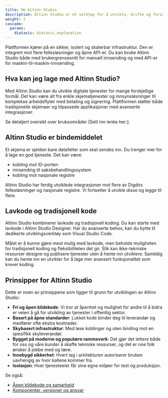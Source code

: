 ```yaml
---
title: Om Altinn Studio
description: Altinn Studio er et verktøy for å utvikle, drifte og forvalte digitale tjenester til innbyggere og næringsliv.
weight: 1
cascade:
  params:
    diataxis: diataxis_explanation
---
```


Plattformen kjører på en sikker, isolert og skalerbar infrastruktur. Den er integrert mot flere fellesløsninger og åpne API-er.
Du kan bruke Altinn Studio både med brukergrensesnitt for manuell innsending og med API-er for maskin-til-maskin-innsending.


## Hva kan jeg lage med Altinn Studio?
Med Altinn Studio kan du utvikle digitale tjenester for mange forskjellige formål. Det kan være alt fra enkle skjematjenester og innsynsløsninger til komplekse arbeidsflyter med betaling og signering. Plattformen støtter både tradisjonelle skjemaer og tilpassede applikasjoner med avanserte integrasjoner.

Se detaljert oversikt over bruksområder [Sett inn lenke her:].

## Altinn Studio er bindemiddelet
Et skjema er sjelden bare datafelter som skal sendes inn. Du trenger mer for å lage en god tjeneste. Det kan være:
- kobling mot ID-porten
- innsending til saksbehandlingssystem
- kobling mot nasjonale registre

Altinn Studio har ferdig utviklede integrasjoner mot flere av Digdirs fellesløsninger og nasjonale registre. Vi fortsetter å utvikle disse og legge til flere.

## Lavkode og tradisjonell kode
Altinn Studio kombinerer lavkode og tradisjonell koding. Du kan starte med lavkode i Altinn Studio Designer. Har du avanserte behov, kan du bytte til dedikerte utviklingsverktøy som Visual Studio Code.

Målet er å kunne gjøre mest mulig med lavkode, men beholde muligheten for tradisjonell koding og fleksibiliteten det gir. Slik kan ikke-tekniske ressurser designe og publisere tjenester uten å hente inn utviklere. Samtidig kan du hente inn en utvikler for å lage mer avansert funksjonalitet som krever koding.


## Prinsipper for Altinn Studio
Dette er noen av prinsippene som ligger til grunn for utviklingen av Altinn Studio:

- **Fri og åpen kildekode**: Vi tror at åpenhet og mulighet for andre til å bidra er veien å gå for utvikling av tjenester i offentlig sektor.
- **Basert på åpne standarder**: Lukket kode binder deg til leverandør og medfører ofte ekstra kostnader.
- **Skybasert infrastruktur**: Med løse koblinger og uten binding mot en spesifikk skyleverandør.
- **Bygget på moderne og populære rammeverk**: Det gjør det lettere både for oss og våre kunder å skaffe tekniske ressurser, og det er noe folk ønsker å jobbe med og lære.
- **Innebygd sikkerhet**: Hvert lag i arkitekturen autoriserer bruken uavhengig av hvor kallene kommer fra.
- **Isolasjon**: Hver tjenesteeier får sine egne miljøer for test og produksjon.

Se også:
- [Åpen kildekode og samarbeid](/nb/altinn-studio/v10/this-is-as/get-to-know-as/open-source)
- [Komponenter, versjoner og ansvar](/nb/altinn-studio/v10/this-is-as/get-to-know-as/governance)
